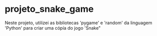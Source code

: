 # projeto_snake_game

Neste projeto, utilizei as bibliotecas 'pygame' e 'random' da linguagem 'Python' para criar uma cópía do jogo 'Snake"
